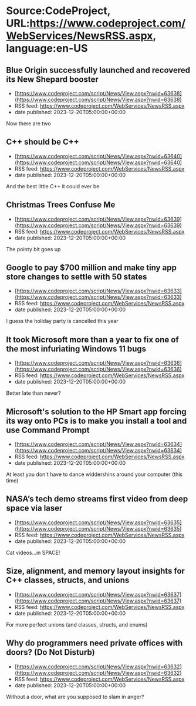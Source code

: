 # Source:CodeProject, URL:https://www.codeproject.com/WebServices/NewsRSS.aspx, language:en-US

## Blue Origin successfully launched and recovered its New Shepard booster
 - [https://www.codeproject.com/script/News/View.aspx?nwid=63638](https://www.codeproject.com/script/News/View.aspx?nwid=63638)
 - RSS feed: https://www.codeproject.com/WebServices/NewsRSS.aspx
 - date published: 2023-12-20T05:00:00+00:00

Now there are two

## C++ should be C++
 - [https://www.codeproject.com/script/News/View.aspx?nwid=63640](https://www.codeproject.com/script/News/View.aspx?nwid=63640)
 - RSS feed: https://www.codeproject.com/WebServices/NewsRSS.aspx
 - date published: 2023-12-20T05:00:00+00:00

And the best little C++ it could ever be

## Christmas Trees Confuse Me
 - [https://www.codeproject.com/script/News/View.aspx?nwid=63639](https://www.codeproject.com/script/News/View.aspx?nwid=63639)
 - RSS feed: https://www.codeproject.com/WebServices/NewsRSS.aspx
 - date published: 2023-12-20T05:00:00+00:00

The pointy bit goes up

## Google to pay $700 million and make tiny app store changes to settle with 50 states
 - [https://www.codeproject.com/script/News/View.aspx?nwid=63633](https://www.codeproject.com/script/News/View.aspx?nwid=63633)
 - RSS feed: https://www.codeproject.com/WebServices/NewsRSS.aspx
 - date published: 2023-12-20T05:00:00+00:00

I guess the holiday party is cancelled this year

## It took Microsoft more than a year to fix one of the most infuriating Windows 11 bugs
 - [https://www.codeproject.com/script/News/View.aspx?nwid=63636](https://www.codeproject.com/script/News/View.aspx?nwid=63636)
 - RSS feed: https://www.codeproject.com/WebServices/NewsRSS.aspx
 - date published: 2023-12-20T05:00:00+00:00

Better late than never?

## Microsoft's solution to the HP Smart app forcing its way onto PCs is to make you install a tool and use Command Prompt
 - [https://www.codeproject.com/script/News/View.aspx?nwid=63634](https://www.codeproject.com/script/News/View.aspx?nwid=63634)
 - RSS feed: https://www.codeproject.com/WebServices/NewsRSS.aspx
 - date published: 2023-12-20T05:00:00+00:00

At least you don't have to dance widdershins around your computer (this time)

## NASA’s tech demo streams first video from deep space via laser
 - [https://www.codeproject.com/script/News/View.aspx?nwid=63635](https://www.codeproject.com/script/News/View.aspx?nwid=63635)
 - RSS feed: https://www.codeproject.com/WebServices/NewsRSS.aspx
 - date published: 2023-12-20T05:00:00+00:00

Cat videos...in SPACE!

## Size, alignment, and memory layout insights for C++ classes, structs, and unions
 - [https://www.codeproject.com/script/News/View.aspx?nwid=63637](https://www.codeproject.com/script/News/View.aspx?nwid=63637)
 - RSS feed: https://www.codeproject.com/WebServices/NewsRSS.aspx
 - date published: 2023-12-20T05:00:00+00:00

For more perfect unions (and classes, structs, and enums)

## Why do programmers need private offices with doors? (Do Not Disturb)
 - [https://www.codeproject.com/script/News/View.aspx?nwid=63632](https://www.codeproject.com/script/News/View.aspx?nwid=63632)
 - RSS feed: https://www.codeproject.com/WebServices/NewsRSS.aspx
 - date published: 2023-12-20T05:00:00+00:00

Without a door, what are you supposed to slam in anger?

